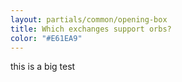 ```yaml
---
layout: partials/common/opening-box
title: Which exchanges support orbs?
color: "#E61EA9"
---
```


this is a big test
